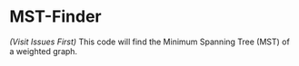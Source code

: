 # MST-Finder
*(Visit Issues First)*
This code will find the Minimum Spanning Tree (MST) of a weighted graph.
